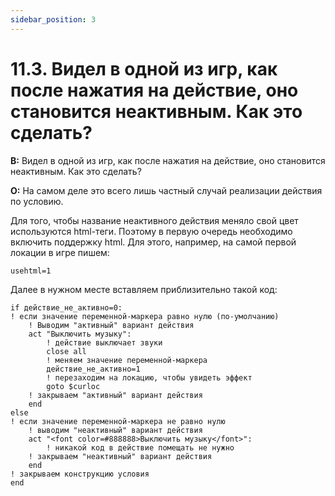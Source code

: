 ```yaml
---
sidebar_position: 3
---
```


# 11.3. Видел в одной из игр, как после нажатия на действие, оно становится неактивным. Как это сделать?
<!-- [:faq_11_03] -->
**В:** Видел в одной из игр, как после нажатия на действие, оно становится неактивным. Как это сделать?

**О:**
На самом деле это всего лишь частный случай реализации действия по условию.

Для того, чтобы название неактивного действия меняло свой цвет используются html-теги. Поэтому в первую очередь необходимо включить поддержку html. Для этого, например, на самой первой локации в игре пишем:
```qsp
usehtml=1
```
Далее в нужном месте вставляем приблизительно такой код:
```qsp
if действие_не_активно=0:
! если значение переменной-маркера равно нулю (по-умолчанию)
    ! Выводим "активный" вариант действия
    act "Выключить музыку":
        ! действие выключает звуки
        close all
        ! меняем значение переменной-маркера
        действие_не_активно=1
        ! перезаходим на локацию, чтобы увидеть эффект
        goto $curloc
    ! закрываем "активный" вариант действия
    end
else
! если значение переменной-маркера не равно нулю
    ! выводим "неактивный" вариант действия
    act "<font color=#888888>Выключить музыку</font>":
        ! никакой код в действие помещать не нужно
    ! закрываем "неактивный" вариант действия
    end
! закрываем конструкцию условия
end
```
